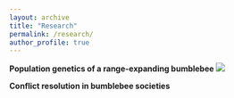 ```yaml
---
layout: archive
title: "Research"
permalink: /research/
author_profile: true
---
```


**Population genetics of a range-expanding bumblebee**
![]('images/range-expansion.gif')

**Conflict resolution in bumblebee societies**
